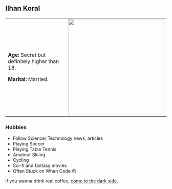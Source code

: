 ## Ilhan Koral
<table style="border:none">
     <tr>
          <td>
            <p><b>Age:</b> Secret but definitely higher than 18.</p>
            <p><b>Marital:</b> Married.</p>
         </td>
          <td>
              <img src="https://user-images.githubusercontent.com/40534340/65265739-d5d5db00-db11-11e9-9a5c-570e75628a08.jpg" height="300px">
         </td>
     </tr>
</table>

### Hobbies
* Follow Science/ Technology news, articles
* Playing Soccer
* Playing Table Tennis
* Amateur Skiing
* Cycling
* Sci-fi and fantasy movies
* Often Stuck on When Code :sweat:

if you wanna drink real coffee, [come to the dark side.](https://github.com/ikoral)
